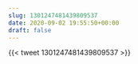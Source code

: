 ```yaml
---
slug: 1301247481439809537
date: 2020-09-02 19:55:50+00:00
draft: false
---
```


{{< tweet 1301247481439809537 >}}
